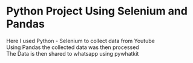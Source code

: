 # Python Project Using Selenium and Pandas

Here I used Python - Selenium to collect data from Youtube  
Using Pandas the collected data was then processed  
The Data is then shared to whatsapp using pywhatkit
